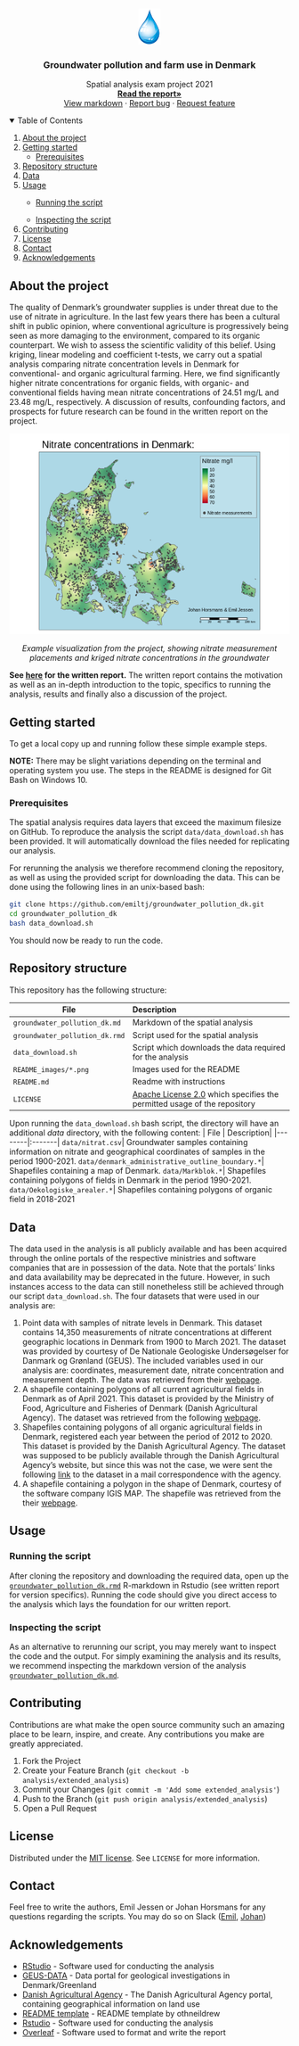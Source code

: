 
<!-- PROJECT LOGO -->
<br />
<p align="center">
  <a href="https://github.com/emiltj/groundwater_pollution_dk">
    <img src="README_images/logo.png" alt="Logo" width="40" height="65">
  </a>

  <h3 align="center">Groundwater pollution and farm use in Denmark</h3>

  <p align="center">
    Spatial analysis exam project 2021
    <br />
    <a href="https://github.com/emiltj/groundwater_pollution_dk/blob/master/Groundwater_Pollution_in_Denmark.pdf"><strong>Read the report»</strong></a>
    <br />
    <a href="https://github.com/emiltj/groundwater_pollution_dk/blob/master/groundwater_pollution_dk.md">View markdown</a>
    ·
    <a href="https://github.com/emiltj/groundwater_pollution_dk/issues">Report bug</a>
    ·
    <a href="https://github.com/emiltj/groundwater_pollution_dk/issues">Request feature</a>
  </p>
</p>


<!-- TABLE OF CONTENTS -->
<details open="open">
  <summary>Table of Contents</summary>
  <ol>
    <li>
      <a href="#about-the-project">About the project</a>
    </li>
    <li>
      <a href="#getting-started">Getting started</a>
      <ul>
        <li><a href="#prerequisites">Prerequisites</a></li>
      </ul>
    </li>
    <li><a href="#repository-structure">Repository structure</a></li>
    <li><a href="#data">Data</a></li>
    <li><a href="#usage">Usage</a></li>
        <ul>
          <li><a href="#running-the-script">Running the script</a></li>
        </ul>
        <ul>
          <li><a href="#inspecting-the-script">Inspecting the script</a></li>
        </ul>      
    <li><a href="#contributing">Contributing</a></li>
    <li><a href="#license">License</a></li>
    <li><a href="#contact">Contact</a></li>
    <li><a href="#acknowledgements">Acknowledgements</a></li>
  </ol>
</details>


<!-- ABOUT THE PROJECT -->
## About the project

The quality of Denmark’s groundwater supplies is under threat due to the use of nitrate in agriculture. In the last few years there has been a cultural shift in public opinion, where conventional agriculture is progressively being seen as more damaging to the environment, compared to its organic counterpart. We wish to assess the scientific validity of this belief. Using kriging, linear modeling and coefficient t-tests, we carry out a spatial analysis comparing nitrate concentration levels in Denmark for conventional- and organic agricultural farming. Here, we find significantly higher nitrate concentrations for organic fields, with organic- and conventional fields having mean nitrate concentrations of 24.51 mg/L and 23.48 mg/L, respectively. A discussion of results, confounding factors, and prospects for future research can be found in the written report on the project.

<p align="center"><img src="groundwater_pollution_dk_files/figure-gfm/unnamed-chunk-34-1.png" alt="Logo" width="504" height="360"></p>
<p align="center"><em>Example visualization from the project, showing nitrate measurement placements and kriged nitrate concentrations in the groundwater </em>
</p>

**See [here](https://github.com/emiltj/groundwater_pollution_dk/blob/main/spatial_analytics_exam_2021.pdf) for the written report.** The written report contains the motivation as well as an in-depth introduction to the topic, specifics to running the analysis, results and finally also a discussion of the project.


<!-- GETTING STARTED -->
## Getting started

To get a local copy up and running follow these simple example steps.

**NOTE:** There may be slight variations depending on the terminal and operating system you use. The
steps in the README is designed for Git Bash on Windows 10.

### Prerequisites

The spatial analysis requires data layers that exceed the maximum filesize on GitHub. To reproduce the analysis the script ```data/data_download.sh``` has been provided. It will automatically download the files needed for replicating our analysis.

For rerunning the analysis we therefore recommend cloning the repository, as well as using the provided script for downloading the data.
This can be done using the following lines in an unix-based bash:

```bash
git clone https://github.com/emiltj/groundwater_pollution_dk.git
cd groundwater_pollution_dk
bash data_download.sh
```

You should now be ready to run the code.

<!-- REPOSITORY STRUCTURE -->
## Repository structure
This repository has the following structure:

| File | Description|
|--------|:-------|
```groundwater_pollution_dk.md```| Markdown of the spatial analysis
```groundwater_pollution_dk.rmd```| Script used for the spatial analysis
```data_download.sh``` | Script which downloads the data required for the analysis
```README_images/*.png```| Images used for the README
```README.md``` | Readme with instructions
```LICENSE``` | [Apache License 2.0](https://www.apache.org/licenses/LICENSE-2.0) which specifies the permitted usage of the repository

Upon running the ```data_download.sh``` bash script, the directory will have an additional *data* directory, with the following content:
| File | Description|
|--------|:-------|
```data/nitrat.csv```| Groundwater samples containing information on nitrate and geographical coordinates of samples in the period 1900-2021.
```data/denmark_administrative_outline_boundary.*```| Shapefiles containing a map of Denmark.
```data/Markblok.*```| Shapefiles containing polygons of fields in Denmark in the period 1990-2021.
```data/Oekologiske_arealer.*```| Shapefiles containing polygons of organic field in 2018-2021

<!-- USAGE EXAMPLES -->
## Data

The data used in the analysis is all publicly available and has been acquired through the online portals of the respective ministries and software companies that are in possession of the data.
Note that the portals’ links and data availability may be deprecated in the future. However, in such instances access to the data can still nonetheless still be achieved through our script ```data_download.sh```. The four datasets that were used in our analysis are:

1. Point data with samples of nitrate levels in Denmark. This dataset contains 14,350 measurements of nitrate concentrations at different geographic locations in Denmark from 1900 to March 2021. The dataset was provided by courtesy of De Nationale Geologiske Undersøgelser for Danmark og Grønland (GEUS). The included variables used in our analysis are: coordinates, measurement date, nitrate concentration and measurement depth. The data was retrieved from their [webpage](https://data.geus.dk/geusmap/ows/help/?mapname=nitrat_2mg_and_above_aggr&epsg=25832).
2. A shapefile containing polygons of all current agricultural fields in Denmark as of April 2021.  This dataset is provided by the Ministry of Food, Agriculture and Fisheries of Denmark (Danish Agricultural Agency). The dataset was retrieved from the following [webpage](https://kortdata.fvm.dk/download/).
3. Shapefiles containing polygons of all organic agricultural fields in Denmark, registered each year between the period of 2012 to 2020. This dataset is provided by the Danish Agricultural Agency. The dataset was supposed to be publicly available through the Danish Agricultural Agency’s website, but since this was not the case, we were sent the following [link](https://filkassen.statens-it.dk/userportal/#/shared/public/0Kr0R6Oq9A3CqvRM/%C3%98kologiske%20arealer) to the dataset in a mail correspondence with the agency.
4. A shapefile containing a polygon in the shape of Denmark, courtesy of the software company IGIS MAP. The shapefile was retrieved from the their [webpage](https://www.igismap.com/).


<!-- USAGE EXAMPLES -->
## Usage

### Running the script

After cloning the repository and downloading the required data, open up the <a href="groundwater_pollution_dk.Rmd">```groundwater_pollution_dk.rmd```</a> R-markdown in Rstudio (see written report for version specifics). Running the code should give you direct access to the analysis which lays the foundation for our written report.

### Inspecting the script

As an alternative to rerunning our script, you may merely want to inspect the code and the output.
For simply examining the analysis and its results, we recommend inspecting the markdown version of the analysis <a href="groundwater_pollution_dk.md">```groundwater_pollution_dk.md```</a>.

<!-- CONTRIBUTING -->
## Contributing

Contributions are what make the open source community such an amazing place to be learn, inspire, and create. Any contributions you make are greatly appreciated.

1. Fork the Project
2. Create your Feature Branch (`git checkout -b analysis/extended_analysis`)
3. Commit your Changes (`git commit -m 'Add some extended_analysis'`)
4. Push to the Branch (`git push origin analysis/extended_analysis`)
5. Open a Pull Request

<!-- LICENSE -->
## License
Distributed under the [MIT license](https://opensource.org/licenses/MIT). See ```LICENSE``` for more information.

<!-- CONTACT -->
## Contact

Feel free to write the authors, Emil Jessen or Johan Horsmans for any questions regarding the scripts.
You may do so on Slack ([Emil](https://app.slack.com/client/T01908QBS9X/D01A1LFRDE0), [Johan](https://app.slack.com/client/T01908QBS9X/D01BDPKT3BL))

<!-- ACKNOWLEDGEMENTS -->
## Acknowledgements
* [RStudio](https://www.rstudio.com/) - Software used for conducting the analysis
* [GEUS-DATA](https://www.geus.dk/) - Data portal for geological investigations in Denmark/Greenland
* [Danish Agricultural Agency](https://lbst.dk/landbrug/kort-og-markblokke/) - The Danish Agricultural Agency portal, containing geographical information on land use 
* [README template](https://github.com/othneildrew/Best-README-Template) - README template by othneildrew
* [Rstudio](https://www.rstudio.com/) - Software used for conducting the analysis
* [Overleaf](https://www.overleaf.com/) - Software used to format and write the report
